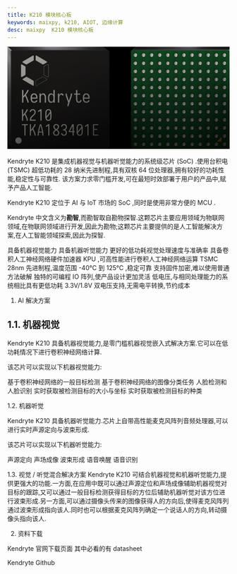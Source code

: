 ```yaml
---
title: K210 模块核心板
keywords: maixpy, k210, AIOT, 边缘计算
desc: maixpy  K210 模块核心板
---
```



![K210](./../../assets/hardware/k210/k210-front-background.jpg)

Kendryte K210 是集成机器视觉与机器听觉能力的系统级芯片 (SoC) .使用台积电 (TSMC) 超低功耗的 28 纳米先进制程,具有双核 64 位处理器,拥有较好的功耗性能,稳定性与可靠性. 该方案力求零门槛开发,可在最短时效部署于用户的产品中,赋予产品人工智能.

Kendryte K210 定位于 AI 与 IoT 市场的 SoC ,同时是使用非常方便的 MCU .

Kendryte 中文含义为**勘智**,而勘智取自勘物探智.这颗芯片主要应用领域为物联网领域,在物联网领域进行开发,因此为勘物;这颗芯片主要提供的是人工智能解决方案,在人工智能领域探索,因此为探智.

具备机器视觉能力
具备机器听觉能力
更好的低功耗视觉处理速度与准确率
具备卷积人工神经网络硬件加速器 KPU ,可高性能进行卷积人工神经网络运算
TSMC 28nm 先进制程,温度范围 -40°C 到 125°C ,稳定可靠
支持固件加密,难以使用普通方法破解
独特的可编程 IO 阵列,使产品设计更加灵活
低电压,与相同处理能力的系统相比具有更低功耗
3.3V/1.8V 双电压支持,无需电平转换,节约成本

1. AI 解决方案
## 1.1. 机器视觉

Kendryte K210 具备机器视觉能力,是零门槛机器视觉嵌入式解决方案.它可以在低功耗情况下进行卷积神经网络计算.

该芯片可以实现以下机器视觉能力:

基于卷积神经网络的一般目标检测
基于卷积神经网络的图像分类任务
人脸检测和人脸识别
实时获取被检测目标的大小与坐标
实时获取被检测目标的种类

1.2. 机器听觉

Kendryte K210 具备机器听觉能力.芯片上自带高性能麦克风阵列音频处理器,可以进行实时声源定向与波束形成.

该芯片可以实现以下机器听觉能力:

声源定向
声场成像
波束形成
语音唤醒
语音识别

1.3. 视觉 / 听觉混合解决方案
Kendryte K210 可结合机器视觉和机器听觉能力,提供更强大的功能.一方面,在应用中既可以通过声源定位和声场成像辅助机器视觉对目标的跟踪,又可以通过一般目标检测获得目标的方位后辅助机器听觉对该方位进行波束形成.另一方面,可以通过摄像头传来的图像获得人的方向后,使得麦克风阵列通过波束形成指向该人.同时也可以根据麦克风阵列确定一个说话人的方向,转动摄像头指向该人.

2. 资料下载

Kendryte 官网下载页面 其中必看的有 datasheet

Kendryte Github
